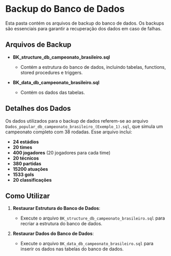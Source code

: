 # Backup do Banco de Dados

Esta pasta contém os arquivos de backup do banco de dados. Os backups são essenciais para garantir a recuperação dos dados em caso de falhas. 

## Arquivos de Backup

- **BK_structure_db_campeonato_brasileiro.sql**
  - Contém a estrutura do banco de dados, incluindo tabelas, functions, stored procedures e triggers.

- **BK_data_db_campeonato_brasileiro.sql**
  - Contém os dados das tabelas.

## Detalhes dos Dados

Os dados utilizados para o backup de dados referem-se ao arquivo `Dados_popular_db_campeonato_brasileiro_(Exemplo_1).sql`, que simula um campeonato completo com 38 rodadas. Esse arquivo inclui:

- **24 estádios**
- **20 times**
- **400 jogadores** (20 jogadores para cada time)
- **20 técnicos**
- **380 partidas**
- **15200 atuações**
- **1533 gols**
- **20 classificações**

## Como Utilizar

1. **Restaurar Estrutura do Banco de Dados**:
   - Execute o arquivo `BK_structure_db_campeonato_brasileiro.sql` para recriar a estrutura do banco de dados.

2. **Restaurar Dados do Banco de Dados**:
   - Execute o arquivo `BK_data_db_campeonato_brasileiro.sql` para inserir os dados nas tabelas do banco de dados.
